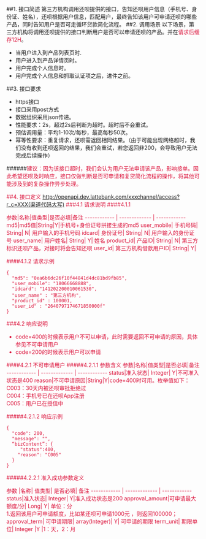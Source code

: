 ##1. 接口简述
第三方机构调用还呗提供的接口，告知还呗用户信息（手机号、身份证、姓名），还呗根据用户信息，匹配用户，最终告知该用户可申请还呗的哪些产品，同时告知用户是否可走循环贷款简化流程。
##2. 调用场景
以下场景，第三方机构将调用还呗提供的接口判断用户是否可以申请还呗的产品。并在<font color=#DC143C >请求后缓存12H</font>。

* 当用户进入到产品列表页时.
* 用户进入到产品详情页时。
* 用户完成个人信息时。
* 用户完成个人信息和抓取认证项之后，进件之前。

##3. 接口要求

* https接口
* 接口采用post方式
* 数据组织采用json传递。
* 性能要求：2s，超过2s后判断为超时。超时后不会重试。
* 预估调用量：平均1-10次/每秒，最高每秒50次。
* 幂等性要求：重复请求，还呗需返回相同结果。（由于可能出现网络超时，我们没有收到还呗返回的结果，我们会重试，若您返回非200，会导致用户无法完成后续操作）


######<font color=#DC143C >建议：因为该接口超时，我们会认为用户无法申请该产品，影响接单。因此希望还呗及时响应，接口仅做判断是否可申请和复贷简化流程的操作，将其他可能涉及到的复杂操作异步处理。

##4. 接口定义
http://openapi.dev.lattebank.com/xxxchannel/access?r_c=XXX(渠道代码大写)
###4.1 请求说明
####4.1.1 

参数|名称|值类型|是否必填|备注
------------ | ------------- | ------------
md5|md5值|String|Y|手机号+身份证号拼接生成的md5
user_mobile|	手机号码|	String|	N|	用户输入的手机号码
idcard|	身份证号|	String|	N|	用户输入的身份证号
user_name|	用户姓名|	String|	Y|	姓名
product_id|	产品ID|	String|	N|	第三方标识还呗产品，对接时将会告知还呗
user_id| 第三方机构借款用户ID|  String|  Y|	

####4.1.2 请求示例
```
{
  "md5": "0ea6b6dc26f10f44841d4dc81bd9fb85",
  "user_mobile": "18066668888",
  "idcard": "141202200010061530",
  "user_name" : "第三方机构",
  "product_id" : 100001,
  "user_id" : "2640797174671850000f"
}
```
###4.2 响应说明
* code=400的时候表示用户不可以申请，此时需要返回不可申请的原因，具体参见不可申请用户
* code=200的时候表示用户可以申请   

####4.2.1 不可申请用户
#####4.2.1.1 参数含义
参数|名称|值类型|是否必填|备注
------------ | ------------- | ------------
status|准入状态|	Integer|	Y|不可准入状态是400
reason|不可申请原因|String|Y|code=400时可用。枚举值如下：<br>C003：30天内被还呗审批拒绝过<br>C004：手机号已在还呗App注册<br>C005：用户已在授信中

#####4.2.1.2 响应示例
```
{
  "code": 200,
  "message": "",
  “bizContent”: {
  	 "status":400,
    "reason": "C005"
  }  
}
```


#####4.2.2.1 准入成功参数定义

参数	|名称|	值类型|	是否必填|	备注
------------ | ------------- | ------------
status|准入状态|	Integer|	Y|准入成功状态是200
approval_amount|可申请最大额度/分|	Long|	Y|	单位：分<br>1.返回该用户可申请额度，比如某还呗可申请1000元 ，则返回100000；
approval_term|	可申请期限|	array(Integer)|	Y|	可申请的期限
term_unit|	期限单位|	Integer	|Y	|1：天，2：月





